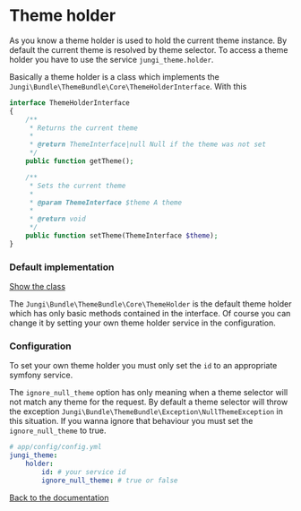 Theme holder
============

As you know a theme holder is used to hold the current theme instance. By default the current theme is resolved by theme 
selector. To access a theme holder you have to use the service `jungi_theme.holder`.

Basically a theme holder is a class which implements the `Jungi\Bundle\ThemeBundle\Core\ThemeHolderInterface`. With this

```php
interface ThemeHolderInterface
{
    /**
     * Returns the current theme
     *
     * @return ThemeInterface|null Null if the theme was not set
     */
    public function getTheme();

    /**
     * Sets the current theme
     *
     * @param ThemeInterface $theme A theme
     *
     * @return void
     */
    public function setTheme(ThemeInterface $theme);
}
```

### Default implementation

[Show the class](https://github.com/piku235/JungiThemeBundle/blob/master/Core/ThemeHolder.php)

The `Jungi\Bundle\ThemeBundle\Core\ThemeHolder` is the default theme holder which has only basic methods contained
in the interface. Of course you can change it by setting your own theme holder service in the configuration.

### Configuration

To set your own theme holder you must only set the `id` to an appropriate symfony service.

The `ignore_null_theme` option has only meaning when a theme selector will not match any theme for the request. By default
a theme selector will throw the exception `Jungi\Bundle\ThemeBundle\Exception\NullThemeException` in this situation. If 
you wanna ignore that behaviour you must set the `ignore_null_theme` to true.

```yaml
# app/config/config.yml
jungi_theme:
    holder:
        id: # your service id
        ignore_null_theme: # true or false
```

[Back to the documentation](https://github.com/piku235/JungiThemeBundle/blob/master/Resources/doc/index.md)